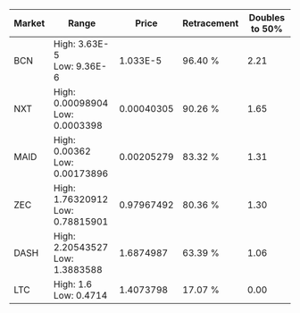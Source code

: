 | Market | Range | Price| Retracement | Doubles to 50% |
| --- | --- | --- | --- | --- |
| BCN | High: 3.63E-5<br />Low: 9.36E-6 | 1.033E-5 | 96.40 % | 2.21 |
| NXT | High: 0.00098904<br />Low: 0.0003398 | 0.00040305 | 90.26 % | 1.65 |
| MAID | High: 0.00362<br />Low: 0.00173896 | 0.00205279 | 83.32 % | 1.31 |
| ZEC | High: 1.76320912<br />Low: 0.78815901 | 0.97967492 | 80.36 % | 1.30 |
| DASH | High: 2.20543527<br />Low: 1.3883588 | 1.6874987 | 63.39 % | 1.06 |
| LTC | High: 1.6<br />Low: 0.4714 | 1.4073798 | 17.07 % | 0.00 |
